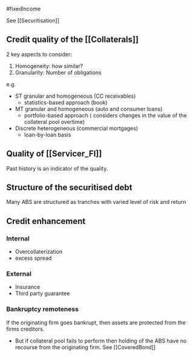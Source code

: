 #fixedIncome 

See [[Securitisation]] 

## Credit quality of the [[Collaterals]]
2 key aspects to consider: 
1. Homogeneity: how similar? 
2. Granularity: Number of obligations 

e.g. 
- ST granular and homogeneous (CC receivables)
	- statistics-based approach (book)
- MT granular and homogeneous (auto and consumer loans)
	- portfolio-based approach ( considers changes in the value of the collateral pool overtime)
- Discrete heterogeneous (commercial mortgages)
	- loan-by-loan basis

## Quality of [[Servicer_FI]]
Past history is an indicator of the quality. 

## Structure of the securitised debt 
Many ABS are structured as tranches with varied level of risk and return 

## Credit enhancement
### Internal 
- Overcollaterization 
- excess spread

### External 
- Insurance 
- Third party guarantee 

### Bankruptcy remoteness 
If the originating firm goes bankrupt, then assets are protected from the firms creditors. 
- But if collateral pool fails to perform then holding of the ABS have no recourse from the originating firm. 
See [[CoveredBond]]

